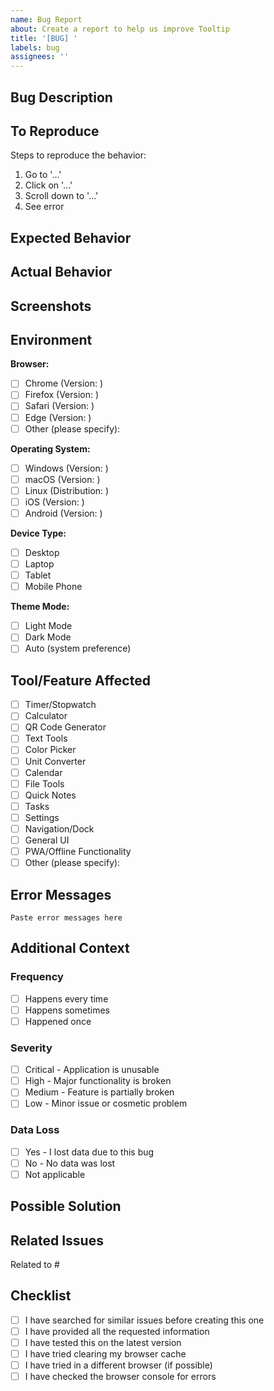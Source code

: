 ```yaml
---
name: Bug Report
about: Create a report to help us improve Tooltip
title: '[BUG] '
labels: bug
assignees: ''
---
```


## Bug Description

<!-- A clear and concise description of what the bug is -->

## To Reproduce

Steps to reproduce the behavior:

1. Go to '...'
2. Click on '...'
3. Scroll down to '...'
4. See error

## Expected Behavior

<!-- A clear and concise description of what you expected to happen -->

## Actual Behavior

<!-- A clear and concise description of what actually happened -->

## Screenshots

<!-- If applicable, add screenshots to help explain your problem -->

## Environment

**Browser:**
- [ ] Chrome (Version: )
- [ ] Firefox (Version: )
- [ ] Safari (Version: )
- [ ] Edge (Version: )
- [ ] Other (please specify):

**Operating System:**
- [ ] Windows (Version: )
- [ ] macOS (Version: )
- [ ] Linux (Distribution: )
- [ ] iOS (Version: )
- [ ] Android (Version: )

**Device Type:**
- [ ] Desktop
- [ ] Laptop
- [ ] Tablet
- [ ] Mobile Phone

**Theme Mode:**
- [ ] Light Mode
- [ ] Dark Mode
- [ ] Auto (system preference)

## Tool/Feature Affected

<!-- Which tool or feature is experiencing the issue? -->

- [ ] Timer/Stopwatch
- [ ] Calculator
- [ ] QR Code Generator
- [ ] Text Tools
- [ ] Color Picker
- [ ] Unit Converter
- [ ] Calendar
- [ ] File Tools
- [ ] Quick Notes
- [ ] Tasks
- [ ] Settings
- [ ] Navigation/Dock
- [ ] General UI
- [ ] PWA/Offline Functionality
- [ ] Other (please specify):

## Error Messages

<!-- If you see any error messages in the browser console, please paste them here -->

```
Paste error messages here
```

## Additional Context

<!-- Add any other context about the problem here -->

### Frequency

- [ ] Happens every time
- [ ] Happens sometimes
- [ ] Happened once

### Severity

- [ ] Critical - Application is unusable
- [ ] High - Major functionality is broken
- [ ] Medium - Feature is partially broken
- [ ] Low - Minor issue or cosmetic problem

### Data Loss

- [ ] Yes - I lost data due to this bug
- [ ] No - No data was lost
- [ ] Not applicable

## Possible Solution

<!-- If you have suggestions on how to fix the bug, please share them here -->

## Related Issues

<!-- Link any related issues using #issue_number -->

Related to #

## Checklist

- [ ] I have searched for similar issues before creating this one
- [ ] I have provided all the requested information
- [ ] I have tested this on the latest version
- [ ] I have tried clearing my browser cache
- [ ] I have tried in a different browser (if possible)
- [ ] I have checked the browser console for errors
